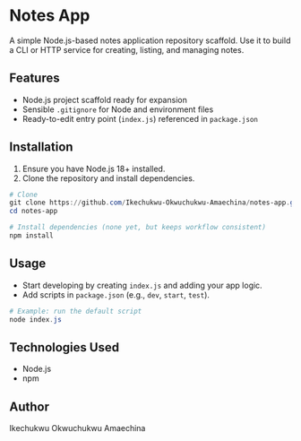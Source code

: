 # Notes App

A simple Node.js-based notes application repository scaffold. Use it to build a CLI or HTTP service for creating, listing, and managing notes.

## Features
- Node.js project scaffold ready for expansion
- Sensible `.gitignore` for Node and environment files
- Ready-to-edit entry point (`index.js`) referenced in `package.json`

## Installation
1. Ensure you have Node.js 18+ installed.
2. Clone the repository and install dependencies.

```powershell
# Clone
git clone https://github.com/Ikechukwu-Okwuchukwu-Amaechina/notes-app.git
cd notes-app

# Install dependencies (none yet, but keeps workflow consistent)
npm install
```

## Usage
- Start developing by creating `index.js` and adding your app logic.
- Add scripts in `package.json` (e.g., `dev`, `start`, `test`).

```powershell
# Example: run the default script
node index.js
```

## Technologies Used
- Node.js
- npm

## Author
Ikechukwu Okwuchukwu Amaechina
